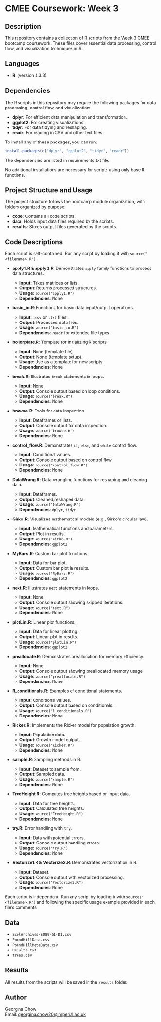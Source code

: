 # CMEE Coursework: Week 3

## Description
This repository contains a collection of R scripts from the Week 3 CMEE bootcamp coursework. These files cover essential data processing, control flow, and visualization techniques in R.

## Languages
- **R**: (version 4.3.3)

## Dependencies
The R scripts in this repository may require the following packages for data processing, control flow, and visualization:

- **dplyr**: For efficient data manipulation and transformation.
- **ggplot2**: For creating visualizations.
- **tidyr**: For data tidying and reshaping.
- **readr**: For reading in CSV and other text files.

To install any of these packages, you can run:
```R
install.packages(c("dplyr", "ggplot2", "tidyr", "readr"))
```
The dependencies are listed in requirements.txt file. 

No additional installations are necessary for scripts using only base R functions.

## Project Structure and Usage
The project structure follows the bootcamp module organization, with folders organized by purpose:

- **code**: Contains all code scripts.
- **data**: Holds input data files required by the scripts.
- **results**: Stores output files generated by the scripts.

## Code Descriptions
Each script is self-contained. Run any script by loading it with `source("<filename>.R")`.
- **apply1.R & apply2.R**: Demonstrates `apply` family functions to process data structures.
  - **Input**: Takes matrices or lists.
  - **Output**: Returns processed structures.
  - **Usage**: `source("apply1.R")`
  - **Dependencies**: None

- **basic_io.R**: Functions for basic data input/output operations.
  - **Input**: `.csv` or `.txt` files.
  - **Output**: Processed data files.
  - **Usage**: `source("basic_io.R")`
  - **Dependencies**: `readr` for extended file types

- **boilerplate.R**: Template for initializing R scripts.
  - **Input**: None (template file).
  - **Output**: None (template setup).
  - **Usage**: Use as a template for new scripts.
  - **Dependencies**: None

- **break.R**: Illustrates `break` statements in loops.
  - **Input**: None
  - **Output**: Console output based on loop conditions.
  - **Usage**: `source("break.R")`
  - **Dependencies**: None

- **browse.R**: Tools for data inspection.
  - **Input**: Dataframes or lists.
  - **Output**: Console output for data inspection.
  - **Usage**: `source("browse.R")`
  - **Dependencies**: None

- **control_flow.R**: Demonstrates `if`, `else`, and `while` control flow.
  - **Input**: Conditional values.
  - **Output**: Console output based on control flow.
  - **Usage**: `source("control_flow.R")`
  - **Dependencies**: None

- **DataWrang.R**: Data wrangling functions for reshaping and cleaning data.
  - **Input**: Dataframes.
  - **Output**: Cleaned/reshaped data.
  - **Usage**: `source("DataWrang.R")`
  - **Dependencies**: `dplyr`, `tidyr`

- **Girko.R**: Visualizes mathematical models (e.g., Girko's circular law).
  - **Input**: Mathematical functions and parameters.
  - **Output**: Plot in results.
  - **Usage**: `source("Girko.R")`
  - **Dependencies**: `ggplot2`

- **MyBars.R**: Custom bar plot functions.
  - **Input**: Data for bar plot.
  - **Output**: Custom bar plot in results.
  - **Usage**: `source("MyBars.R")`
  - **Dependencies**: `ggplot2`

- **next.R**: Illustrates `next` statements in loops.
  - **Input**: None
  - **Output**: Console output showing skipped iterations.
  - **Usage**: `source("next.R")`
  - **Dependencies**: None

- **plotLin.R**: Linear plot functions.
  - **Input**: Data for linear plotting.
  - **Output**: Linear plot in results.
  - **Usage**: `source("plotLin.R")`
  - **Dependencies**: `ggplot2`

- **preallocate.R**: Demonstrates preallocation for memory efficiency.
  - **Input**: None
  - **Output**: Console output showing preallocated memory usage.
  - **Usage**: `source("preallocate.R")`
  - **Dependencies**: None

- **R_conditionals.R**: Examples of conditional statements.
  - **Input**: Conditional values.
  - **Output**: Console output based on conditionals.
  - **Usage**: `source("R_conditionals.R")`
  - **Dependencies**: None

- **Ricker.R**: Implements the Ricker model for population growth.
  - **Input**: Population data.
  - **Output**: Growth model output.
  - **Usage**: `source("Ricker.R")`
  - **Dependencies**: None

- **sample.R**: Sampling methods in R.
  - **Input**: Dataset to sample from.
  - **Output**: Sampled data.
  - **Usage**: `source("sample.R")`
  - **Dependencies**: None

- **TreeHeight.R**: Computes tree heights based on input data.
  - **Input**: Data for tree heights.
  - **Output**: Calculated tree heights.
  - **Usage**: `source("TreeHeight.R")`
  - **Dependencies**: None

- **try.R**: Error handling with `try`.
  - **Input**: Data with potential errors.
  - **Output**: Console output handling errors.
  - **Usage**: `source("try.R")`
  - **Dependencies**: None

- **Vectorize1.R & Vectorize2.R**: Demonstrates vectorization in R.
  - **Input**: Dataset.
  - **Output**: Console output with vectorized processing.
  - **Usage**: `source("Vectorize1.R")`
  - **Dependencies**: None

Each script is independent. Run any script by loading it with `source("<filename>.R")` and following the specific usage example provided in each file’s comments.

## Data
- `EcolArchives-E089-51-D1.csv`
- `PoundHillData.csv`
- `PoundHillMetaData.csv`
- `Results.txt`
- `trees.csv`

## Results
All results from the scripts will be saved in the `results` folder.

## Author
Georgina Chow  
Email: [georgina.chow20@imperial.ac.uk](mailto:georgina.chow20@imperial.ac.uk)
